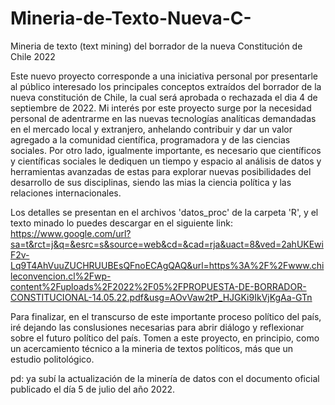 # Mineria-de-Texto-Nueva-C-
Mineria de texto (text mining) del borrador de la nueva Constitución de Chile 2022

Este nuevo proyecto corresponde a una iniciativa personal por presentarle al público interesado los principales conceptos extraídos del borrador 
de la nueva constitución de Chile, la cual será aprobada o rechazada el dia 4 de septiembre de 2022. Mi interés por este proyecto surge por la necesidad personal de adentrarme en las nuevas tecnologías analíticas demandadas en el mercado local y extranjero, anhelando contribuir y dar un valor agregado a la comunidad científica, programadora y de las ciencias sociales. Por otro lado, igualmente importante, es necesario que científicos y científicas sociales le dediquen un tiempo y espacio al análisis de datos y herramientas avanzadas de estas para explorar nuevas posibilidades del desarrollo de sus disciplinas, siendo las mias la ciencia política y las relaciones internacionales.

Los detalles se presentan en el archivos 'datos_proc' de la carpeta 'R', y el texto minado lo puedes descargar en el siguiente link: https://www.google.com/url?sa=t&rct=j&q=&esrc=s&source=web&cd=&cad=rja&uact=8&ved=2ahUKEwiF2v-Lq9T4AhVuuZUCHRUUBEsQFnoECAgQAQ&url=https%3A%2F%2Fwww.chileconvencion.cl%2Fwp-content%2Fuploads%2F2022%2F05%2FPROPUESTA-DE-BORRADOR-CONSTITUCIONAL-14.05.22.pdf&usg=AOvVaw2tP_HJGKi9IkVjKgAa-GTn 

Para finalizar, en el transcurso de este importante proceso político del país, iré dejando las conslusiones necesarias para abrir diálogo y reflexionar sobre el futuro político del país. Tomen a este proyecto, en principio, como un acercamiento técnico a la mineria de textos políticos, más que un estudio politológico.

pd: ya subí la actualización de la minería de datos con el documento oficial publicado el día 5 de julio del año 2022.
